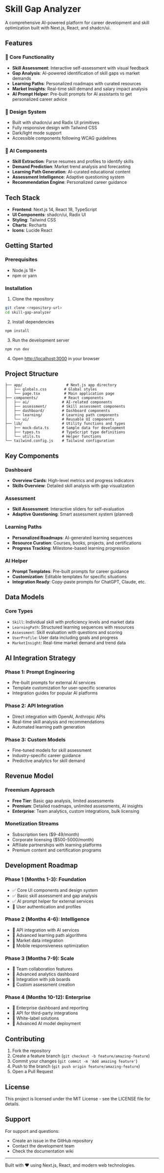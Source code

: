 # Skill Gap Analyzer

A comprehensive AI-powered platform for career development and skill optimization built with Next.js, React, and shadcn/ui.

## Features

### 🎯 Core Functionality

- **Skill Assessment**: Interactive self-assessment with visual feedback
- **Gap Analysis**: AI-powered identification of skill gaps vs market demands
- **Learning Paths**: Personalized roadmaps with curated resources
- **Market Insights**: Real-time skill demand and salary impact analysis
- **AI Prompt Helper**: Pre-built prompts for AI assistants to get personalized career advice

### 🎨 Design System

- Built with shadcn/ui and Radix UI primitives
- Fully responsive design with Tailwind CSS
- Dark/light mode support
- Accessible components following WCAG guidelines

### 🧠 AI Components

- **Skill Extraction**: Parse resumes and profiles to identify skills
- **Demand Prediction**: Market trend analysis and forecasting
- **Learning Path Generation**: AI-curated educational content
- **Assessment Intelligence**: Adaptive questioning system
- **Recommendation Engine**: Personalized career guidance

## Tech Stack

- **Frontend**: Next.js 14, React 18, TypeScript
- **UI Components**: shadcn/ui, Radix UI
- **Styling**: Tailwind CSS
- **Charts**: Recharts
- **Icons**: Lucide React

## Getting Started

### Prerequisites

- Node.js 18+
- npm or yarn

### Installation

1. Clone the repository

```bash
git clone <repository-url>
cd skill-gap-analyzer
```

2. Install dependencies

```bash
npm install
```

3. Run the development server

```bash
npm run dev
```

4. Open [http://localhost:3000](http://localhost:3000) in your browser

## Project Structure

```
├── app/                    # Next.js app directory
│   ├── globals.css        # Global styles
│   └── page.tsx           # Main application page
├── components/            # React components
│   ├── ai/               # AI-related components
│   ├── assessment/       # Skill assessment components
│   ├── dashboard/        # Dashboard components
│   ├── learning/         # Learning path components
│   └── ui/               # Reusable UI components
├── lib/                  # Utility functions and types
│   ├── mock-data.ts      # Sample data for development
│   ├── types.ts          # TypeScript type definitions
│   └── utils.ts          # Helper functions
└── tailwind.config.js    # Tailwind configuration
```

## Key Components

### Dashboard

- **Overview Cards**: High-level metrics and progress indicators
- **Skills Overview**: Detailed skill analysis with gap visualization

### Assessment

- **Skill Assessment**: Interactive sliders for self-evaluation
- **Adaptive Questioning**: Smart assessment system (planned)

### Learning Paths

- **Personalized Roadmaps**: AI-generated learning sequences
- **Resource Curation**: Courses, books, projects, and certifications
- **Progress Tracking**: Milestone-based learning progression

### AI Helper

- **Prompt Templates**: Pre-built prompts for career guidance
- **Customization**: Editable templates for specific situations
- **Integration Ready**: Copy-paste prompts for ChatGPT, Claude, etc.

## Data Models

### Core Types

- `Skill`: Individual skill with proficiency levels and market data
- `LearningPath`: Structured learning sequences with resources
- `Assessment`: Skill evaluation with questions and scoring
- `UserProfile`: User data including goals and progress
- `MarketInsight`: Real-time market demand and trend data

## AI Integration Strategy

### Phase 1: Prompt Engineering

- Pre-built prompts for external AI services
- Template customization for user-specific scenarios
- Integration guides for popular AI platforms

### Phase 2: API Integration

- Direct integration with OpenAI, Anthropic APIs
- Real-time skill analysis and recommendations
- Automated learning path generation

### Phase 3: Custom Models

- Fine-tuned models for skill assessment
- Industry-specific career guidance
- Predictive analytics for skill demand

## Revenue Model

### Freemium Approach

- **Free Tier**: Basic gap analysis, limited assessments
- **Premium**: Detailed roadmaps, unlimited assessments, AI insights
- **Enterprise**: Team analytics, custom integrations, bulk licensing

### Monetization Streams

- Subscription tiers ($9-49/month)
- Corporate licensing ($500-5000/month)
- Affiliate partnerships with learning platforms
- Premium content and certification programs

## Development Roadmap

### Phase 1 (Months 1-3): Foundation

- ✅ Core UI components and design system
- ✅ Basic skill assessment and gap analysis
- ✅ AI prompt helper for external services
- 🔄 User authentication and profiles

### Phase 2 (Months 4-6): Intelligence

- 🔄 API integration with AI services
- 🔄 Advanced learning path algorithms
- 🔄 Market data integration
- 🔄 Mobile responsiveness optimization

### Phase 3 (Months 7-9): Scale

- 🔄 Team collaboration features
- 🔄 Advanced analytics dashboard
- 🔄 Integration with job boards
- 🔄 Custom assessment creation

### Phase 4 (Months 10-12): Enterprise

- 🔄 Enterprise dashboard and reporting
- 🔄 API for third-party integrations
- 🔄 White-label solutions
- 🔄 Advanced AI model deployment

## Contributing

1. Fork the repository
2. Create a feature branch (`git checkout -b feature/amazing-feature`)
3. Commit your changes (`git commit -m 'Add amazing feature'`)
4. Push to the branch (`git push origin feature/amazing-feature`)
5. Open a Pull Request

## License

This project is licensed under the MIT License - see the LICENSE file for details.

## Support

For support and questions:

- Create an issue in the GitHub repository
- Contact the development team
- Check the documentation wiki

---

Built with ❤️ using Next.js, React, and modern web technologies.
